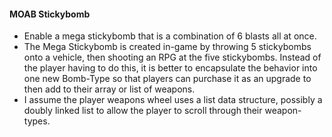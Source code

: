
#### MOAB Stickybomb

- Enable a mega stickybomb that is a combination of 6 blasts all at once.
- The Mega Stickybomb is created in-game by throwing 5 stickybombs onto a vehicle, then shooting an RPG at the five stickybombs. Instead of the player having to do this,
  it is better to encapsulate the behavior into one new Bomb-Type so that players can purchase it as an upgrade to then add to their array or list of weapons. 
- I assume the player weapons wheel uses a list data structure, possibly a doubly linked list to allow the player to scroll through their weapon-types.
